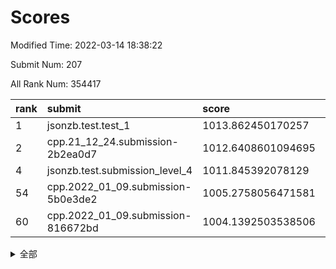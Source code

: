 # Scores

Modified Time: 2022-03-14 18:38:22

Submit Num: 207

All Rank Num: 354417

| rank |               submit               |       score        |       sigma        | pk_num |
| :--- | :--------------------------------- | :----------------- | :----------------- | :----- |
| 1    | jsonzb.test.test_1                 | 1013.862450170257  | 0.8221782157586746 | 6847   |
| 2    | cpp.21_12_24.submission-2b2ea0d7   | 1012.6408601094695 | 0.8231416281250178 | 6853   |
| 4    | jsonzb.test.submission_level_4     | 1011.845392078129  | 0.774617837013928  | 6851   |
| 54   | cpp.2022_01_09.submission-5b0e3de2 | 1005.2758056471581 | 0.7308558387458689 | 6849   |
| 60   | cpp.2022_01_09.submission-816672bd | 1004.1392503538506 | 0.7249382051936073 | 6849   |


<details>
<summary>全部</summary>

| rank |                 submit                 |       score        |       sigma        | pk_num |
| :--- | :------------------------------------- | :----------------- | :----------------- | :----- |
| 1    | jsonzb.test.test_1                     | 1013.862450170257  | 0.8221782157586746 | 6847   |
| 2    | cpp.21_12_24.submission-2b2ea0d7       | 1012.6408601094695 | 0.8231416281250178 | 6853   |
| 3    | gobigger.level_3.submission_level_3_47 | 1011.901541407722  | 0.7942788435144789 | 6847   |
| 4    | jsonzb.test.submission_level_4         | 1011.845392078129  | 0.774617837013928  | 6851   |
| 5    | gobigger.level_3.submission_level_3_30 | 1011.6106188421135 | 0.7644787490901866 | 6848   |
| 6    | gobigger.level_3.submission_level_3_41 | 1011.5411071064689 | 0.7777757056530427 | 6850   |
| 7    | gobigger.level_3.submission_level_3_5  | 1011.3420675001648 | 0.7526559928264931 | 6848   |
| 8    | gobigger.level_3.submission_level_3_43 | 1011.2552061815447 | 0.8039756133652476 | 6848   |
| 9    | gobigger.level_3.submission_level_3_40 | 1011.2076736563017 | 0.7653078713325948 | 6850   |
| 10   | gobigger.level_3.submission_level_3_42 | 1011.0909262628804 | 0.7472297584274584 | 6850   |
| 11   | gobigger.level_3.submission_level_3_2  | 1011.0650882007991 | 0.7829999671858241 | 6851   |
| 12   | gobigger.level_3.submission_level_3_12 | 1011.01315998236   | 0.7845817853542206 | 6848   |
| 13   | gobigger.level_3.submission_level_3_29 | 1010.9617014462016 | 0.7645731108237063 | 6851   |
| 14   | gobigger.level_3.submission_level_3_22 | 1010.9174742403956 | 0.7675825120611166 | 6849   |
| 15   | gobigger.level_3.submission_level_3_18 | 1010.8720823873716 | 0.743180123808816  | 6848   |
| 16   | gobigger.level_3.submission_level_3_20 | 1010.8030113727614 | 0.7420129984298541 | 6851   |
| 17   | gobigger.level_3.submission_level_3_49 | 1010.7797970971643 | 0.7893886350962954 | 6846   |
| 18   | gobigger.level_3.submission_level_3_34 | 1010.703485321134  | 0.7697934235174896 | 6849   |
| 19   | gobigger.level_3.submission_level_3_36 | 1010.5681151105495 | 0.746234753060931  | 6847   |
| 20   | gobigger.level_3.submission_level_3_33 | 1010.508601773734  | 0.7641173492740282 | 6851   |
| 21   | gobigger.level_3.submission_level_3_27 | 1010.5030355377961 | 0.7722401520759847 | 6845   |
| 22   | gobigger.level_3.submission_level_3_6  | 1010.4511343414865 | 0.7743043088270553 | 6851   |
| 23   | gobigger.level_3.submission_level_3_31 | 1010.4200933050471 | 0.7686314577891191 | 6848   |
| 24   | gobigger.level_3.submission_level_3_8  | 1010.3976973823455 | 0.7771808613512755 | 6851   |
| 25   | gobigger.level_3.submission_level_3_19 | 1010.3716361737189 | 0.7783295220793555 | 6846   |
| 26   | gobigger.level_3.submission_level_3_11 | 1010.2747233931766 | 0.7551846648071122 | 6846   |
| 27   | gobigger.level_3.submission_level_3_1  | 1010.162267707642  | 0.7394678106182021 | 6849   |
| 28   | gobigger.level_3.submission_level_3_26 | 1010.145615763859  | 0.7740696471932534 | 6850   |
| 29   | gobigger.level_3.submission_level_3_15 | 1010.0495639359966 | 0.7654156807205328 | 6842   |
| 30   | gobigger.level_3.submission_level_3_32 | 1010.0014208435427 | 0.7457880499840915 | 6852   |
| 31   | gobigger.level_3.submission_level_3_37 | 1009.9854900234546 | 0.7550748209049821 | 6847   |
| 32   | gobigger.level_3.submission_level_3_10 | 1009.9267049362808 | 0.771151838996259  | 6849   |
| 33   | gobigger.level_3.submission_level_3_44 | 1009.8322974307187 | 0.7322905455761928 | 6852   |
| 34   | gobigger.level_3.submission_level_3_9  | 1009.8207973443504 | 0.767949928112675  | 6850   |
| 35   | gobigger.level_3.submission_level_3_35 | 1009.8134269879594 | 0.7536909849231602 | 6844   |
| 36   | gobigger.level_3.submission_level_3_38 | 1009.8077970548314 | 0.7747282470091655 | 6849   |
| 37   | gobigger.level_3.submission_level_3_24 | 1009.780009452256  | 0.7423715090691299 | 6849   |
| 38   | gobigger.level_3.submission_level_3_4  | 1009.7339474344758 | 0.7538626822436851 | 6849   |
| 39   | gobigger.level_3.submission_level_3_48 | 1009.6937789365802 | 0.7618859643526266 | 6851   |
| 40   | gobigger.level_3.submission_level_3_3  | 1009.591846253637  | 0.7666082934833283 | 6857   |
| 41   | gobigger.level_3.submission_level_3_13 | 1009.5537821696063 | 0.7542178605251038 | 6846   |
| 42   | gobigger.level_3.submission_level_3_14 | 1009.5304964047341 | 0.7793190498848943 | 6849   |
| 43   | gobigger.level_3.submission_level_3_7  | 1009.5163551000104 | 0.7506712471555645 | 6850   |
| 44   | gobigger.level_3.submission_level_3_16 | 1009.2647948126852 | 0.7752779207950131 | 6850   |
| 45   | gobigger.level_3.submission_level_3_21 | 1009.2139945086328 | 0.7425631481759728 | 6849   |
| 46   | gobigger.level_3.submission_level_3_17 | 1009.1938798324811 | 0.7635422126602585 | 6849   |
| 47   | gobigger.level_3.submission_level_3_45 | 1009.1647978683037 | 0.7628174391176443 | 6857   |
| 48   | gobigger.level_3.submission_level_3_28 | 1008.9033463378613 | 0.743984957172557  | 6852   |
| 49   | gobigger.level_3.submission_level_3_39 | 1008.8550220222816 | 0.7546669958020724 | 6848   |
| 50   | gobigger.level_3.submission_level_3_23 | 1008.8289375394785 | 0.7327111011597137 | 6847   |
| 51   | gobigger.level_3.submission_level_3_0  | 1008.7531002604568 | 0.7652837748822725 | 6852   |
| 52   | gobigger.level_3.submission_level_3_46 | 1008.6489300474757 | 0.7618594601224462 | 6845   |
| 53   | gobigger.level_3.submission_level_3_25 | 1008.3842351928829 | 0.7273852167498726 | 6841   |
| 54   | cpp.2022_01_09.submission-5b0e3de2     | 1005.2758056471581 | 0.7308558387458689 | 6849   |
| 55   | gobigger.level_1.submission_level_1_41 | 1004.9710328891833 | 0.7176534565126176 | 6847   |
| 56   | gobigger.level_1.submission_level_1_44 | 1004.5048126518614 | 0.7169623746603158 | 6852   |
| 57   | gobigger.level_1.submission_level_1_35 | 1004.5042514341894 | 0.732935646424878  | 6848   |
| 58   | gobigger.level_1.submission_level_1_9  | 1004.4833409126777 | 0.7161867672636545 | 6849   |
| 59   | gobigger.level_1.submission_level_1_42 | 1004.3384178584566 | 0.7159208074174845 | 6856   |
| 60   | cpp.2022_01_09.submission-816672bd     | 1004.1392503538506 | 0.7249382051936073 | 6849   |
| 61   | gobigger.level_1.submission_level_1_34 | 1004.1373811022609 | 0.7163615530228103 | 6847   |
| 62   | gobigger.level_1.submission_level_1_13 | 1004.0554334221775 | 0.7133090408124981 | 6847   |
| 63   | gobigger.level_1.submission_level_1_4  | 1003.9566619863517 | 0.7093871344960858 | 6848   |
| 64   | gobigger.level_1.submission_level_1_18 | 1003.9158726134106 | 0.7278360817201701 | 6844   |
| 65   | gobigger.level_1.submission_level_1_2  | 1003.9132527118504 | 0.716753024018207  | 6844   |
| 66   | gobigger.level_1.submission_level_1_3  | 1003.8855958087281 | 0.7165424022298645 | 6847   |
| 67   | gobigger.level_1.submission_level_1_49 | 1003.883471817674  | 0.7161481120291693 | 6849   |
| 68   | gobigger.level_1.submission_level_1_11 | 1003.7784280580306 | 0.7110250812966733 | 6849   |
| 69   | gobigger.level_1.submission_level_1_16 | 1003.7727275926586 | 0.7250031623411315 | 6851   |
| 70   | gobigger.level_1.submission_level_1_33 | 1003.7508532858122 | 0.712406436544861  | 6841   |
| 71   | gobigger.level_1.submission_level_1_32 | 1003.7282904303855 | 0.7129059978059247 | 6850   |
| 72   | gobigger.level_1.submission_level_1_46 | 1003.7088794528441 | 0.7161290404174122 | 6849   |
| 73   | gobigger.level_1.submission_level_1_12 | 1003.7049584798464 | 0.7174735995414797 | 6846   |
| 74   | gobigger.level_1.submission_level_1_48 | 1003.7039887837195 | 0.7131925566489317 | 6852   |
| 75   | gobigger.level_1.submission_level_1_25 | 1003.6936790168658 | 0.7156514677627446 | 6850   |
| 76   | gobigger.level_1.submission_level_1_5  | 1003.6526196279341 | 0.715857244676302  | 6842   |
| 77   | gobigger.level_1.submission_level_1_14 | 1003.5493862504752 | 0.7000667591015609 | 6847   |
| 78   | gobigger.level_1.submission_level_1_6  | 1003.5126186487947 | 0.7120403332814716 | 6847   |
| 79   | gobigger.level_1.submission_level_1_0  | 1003.5097698759105 | 0.7134807793351748 | 6845   |
| 80   | gobigger.level_1.submission_level_1_36 | 1003.479165709097  | 0.7154964392633764 | 6850   |
| 81   | gobigger.level_1.submission_level_1_47 | 1003.4445132181371 | 0.7247687898416199 | 6850   |
| 82   | gobigger.level_1.submission_level_1_1  | 1003.4306890211136 | 0.7298305542385762 | 6849   |
| 83   | gobigger.level_1.submission_level_1_27 | 1003.3585427397137 | 0.7095596671425533 | 6848   |
| 84   | gobigger.level_1.submission_level_1_40 | 1003.2864680988648 | 0.7270841464506503 | 6852   |
| 85   | gobigger.level_1.submission_level_1_30 | 1003.2330207872875 | 0.7251664552683307 | 6846   |
| 86   | gobigger.level_1.submission_level_1_29 | 1003.114685762627  | 0.7191776059849775 | 6849   |
| 87   | gobigger.level_1.submission_level_1_39 | 1003.0976422516176 | 0.720902363016697  | 6843   |
| 88   | gobigger.level_1.submission_level_1_21 | 1003.067217042205  | 0.7233910808256006 | 6846   |
| 89   | gobigger.level_1.submission_level_1_38 | 1003.0201054298597 | 0.7089316516090357 | 6848   |
| 90   | gobigger.level_1.submission_level_1_26 | 1003.0092507738451 | 0.7093453397315694 | 6849   |
| 91   | gobigger.level_1.submission_level_1_8  | 1002.9378954465133 | 0.7230582127509311 | 6848   |
| 92   | gobigger.level_1.submission_level_1_31 | 1002.9269843765804 | 0.7242233884509014 | 6845   |
| 93   | gobigger.level_1.submission_level_1_23 | 1002.904949681097  | 0.7069323399915014 | 6846   |
| 94   | gobigger.level_1.submission_level_1_19 | 1002.8838564394815 | 0.7179069396787211 | 6851   |
| 95   | gobigger.level_1.submission_level_1_28 | 1002.7496311946654 | 0.7205107601795624 | 6850   |
| 96   | gobigger.level_1.submission_level_1_7  | 1002.744681910121  | 0.7145495032213045 | 6845   |
| 97   | gobigger.level_1.submission_level_1_10 | 1002.687412105989  | 0.7050154437623809 | 6842   |
| 98   | gobigger.level_1.submission_level_1_37 | 1002.6644262703433 | 0.7343117810425158 | 6845   |
| 99   | gobigger.level_1.submission_level_1_22 | 1002.4493987034762 | 0.7172676517489943 | 6850   |
| 100  | gobigger.level_1.submission_level_1_43 | 1002.447623712957  | 0.7169780215294588 | 6845   |
| 101  | gobigger.level_1.submission_level_1_17 | 1002.2654132639104 | 0.706715283822453  | 6846   |
| 102  | gobigger.level_1.submission_level_1_15 | 1002.0979768422831 | 0.7206716393626272 | 6850   |
| 103  | gobigger.level_1.submission_level_1_20 | 1001.9638974631763 | 0.7049578885753084 | 6853   |
| 104  | gobigger.level_1.submission_level_1_24 | 1001.9468130910925 | 0.7064953285034544 | 6849   |
| 105  | gobigger.level_1.submission_level_1_45 | 1001.8281379615579 | 0.7119107086913313 | 6854   |
| 106  | gobigger.random.submission_random_19   | 997.3919612040478  | 0.7084916518991495 | 6850   |
| 107  | gobigger.random.submission_random_40   | 997.3547962116676  | 0.7166720645970182 | 6847   |
| 108  | gobigger.random.submission_random_24   | 996.8559039894816  | 0.7281594980476287 | 6853   |
| 109  | gobigger.random.submission_random_8    | 996.7665848869873  | 0.704990115023087  | 6845   |
| 110  | gobigger.random.submission_random_16   | 996.7625816915825  | 0.704051459827776  | 6851   |
| 111  | gobigger.random.submission_random_13   | 996.5417500889874  | 0.7170468325433856 | 6851   |
| 112  | gobigger.random.submission_random_21   | 996.4916108927815  | 0.713093428303924  | 6850   |
| 113  | gobigger.random.submission_random_14   | 996.475309742571   | 0.7099964569394034 | 6854   |
| 114  | gobigger.random.submission_random_20   | 996.2933414345604  | 0.7165382226930205 | 6849   |
| 115  | gobigger.random.submission_random_33   | 996.2718689647063  | 0.7138802628591359 | 6849   |
| 116  | gobigger.random.submission_random_39   | 996.2657658382309  | 0.7087983991706875 | 6848   |
| 117  | gobigger.random.submission_random_48   | 996.2446800857315  | 0.7297123389621758 | 6847   |
| 118  | gobigger.random.submission_random_9    | 996.227488080519   | 0.7021662610578718 | 6849   |
| 119  | gobigger.random.submission_random_32   | 996.2106939865499  | 0.7111699453931588 | 6850   |
| 120  | gobigger.random.submission_random_36   | 996.1876193149734  | 0.7150430836920001 | 6850   |
| 121  | gobigger.random.submission_random_41   | 996.1648494122608  | 0.7045234272192915 | 6844   |
| 122  | gobigger.random.submission_random_43   | 996.1629661461164  | 0.7146074405575372 | 6851   |
| 123  | gobigger.random.submission_random_38   | 996.1593756102271  | 0.710973181195126  | 6849   |
| 124  | gobigger.random.submission_random_28   | 996.1507795295882  | 0.7036274725001914 | 6846   |
| 125  | gobigger.random.submission_random_29   | 996.1380227135732  | 0.7319417126992505 | 6846   |
| 126  | gobigger.random.submission_random_26   | 996.131064849047   | 0.7079288698628973 | 6849   |
| 127  | gobigger.random.submission_random_35   | 996.1103346901817  | 0.7159539055714585 | 6847   |
| 128  | gobigger.random.submission_random_37   | 996.0936990937693  | 0.7077259648667606 | 6849   |
| 129  | gobigger.random.submission_random_23   | 996.0931192326742  | 0.7097232707389316 | 6852   |
| 130  | gobigger.random.submission_random_0    | 996.0360262825924  | 0.7155173354262502 | 6851   |
| 131  | gobigger.random.submission_random_6    | 996.0128055967571  | 0.7210973105012547 | 6849   |
| 132  | gobigger.random.submission_random_2    | 995.9949158178055  | 0.7196772219471006 | 6849   |
| 133  | gobigger.random.submission_random_12   | 995.942794951112   | 0.7055683970320427 | 6851   |
| 134  | gobigger.random.submission_random_11   | 995.9190932364601  | 0.7062599924507416 | 6847   |
| 135  | gobigger.random.submission_random_17   | 995.8895998917794  | 0.7247395505341974 | 6843   |
| 136  | gobigger.random.submission_random_4    | 995.7729894953292  | 0.7058251023222789 | 6847   |
| 137  | gobigger.random.submission_random_49   | 995.7302963314669  | 0.7304311121614191 | 6852   |
| 138  | gobigger.random.submission_random_46   | 995.7164826545811  | 0.6946719034413453 | 6849   |
| 139  | gobigger.random.submission_random_47   | 995.6684822437064  | 0.7083025009932434 | 6846   |
| 140  | gobigger.random.submission_random_44   | 995.6366530399365  | 0.7083742222087375 | 6850   |
| 141  | gobigger.random.submission_random_42   | 995.6075236348012  | 0.7132154800587102 | 6850   |
| 142  | gobigger.random.submission_random_22   | 995.593503819001   | 0.7416077931207612 | 6854   |
| 143  | gobigger.random.submission_random_31   | 995.5007389104463  | 0.7038259278920578 | 6850   |
| 144  | gobigger.random.submission_random_25   | 995.4570234697158  | 0.7014251432418068 | 6844   |
| 145  | gobigger.random.submission_random_7    | 995.3541261877612  | 0.7095211427512134 | 6845   |
| 146  | gobigger.random.submission_random_1    | 995.3456444595089  | 0.7113367906291762 | 6848   |
| 147  | gobigger.random.submission_random_45   | 995.3419457325247  | 0.713139576757171  | 6848   |
| 148  | gobigger.random.submission_random_34   | 995.2308628024875  | 0.7192977458369403 | 6839   |
| 149  | gobigger.random.submission_random_18   | 995.2061132610411  | 0.707373865662711  | 6849   |
| 150  | gobigger.random.submission_random_15   | 995.0176214433083  | 0.7157451528986316 | 6850   |
| 151  | gobigger.random.submission_random_5    | 995.0074459272639  | 0.7081196397317406 | 6851   |
| 152  | gobigger.random.submission_random_30   | 994.9824401094847  | 0.6976683846494619 | 6842   |
| 153  | gobigger.random.submission_random_27   | 994.9053092983363  | 0.7220168960966488 | 6851   |
| 154  | gobigger.random.submission_random_3    | 994.7287616416446  | 0.7225086283391483 | 6851   |
| 155  | gobigger.random.submission_random_10   | 994.621754184021   | 0.7185566507377786 | 6852   |
| 156  | gobigger.level_2.submission_level_2_45 | 994.2626458007358  | 0.7422641561105401 | 6847   |
| 157  | gobigger.level_2.submission_level_2_20 | 994.2442084407617  | 0.7252879930350806 | 6846   |
| 158  | gobigger.level_2.submission_level_2_46 | 993.734658922696   | 0.7215600249387464 | 6850   |
| 159  | gobigger.level_2.submission_level_2_47 | 993.2753021691817  | 0.7341981651104486 | 6849   |
| 160  | gobigger.level_2.submission_level_2_42 | 993.1729696323325  | 0.7493658892859855 | 6848   |
| 161  | gobigger.level_2.submission_level_2_2  | 993.1151829081558  | 0.747063186869571  | 6846   |
| 162  | gobigger.level_2.submission_level_2_6  | 992.9690299102556  | 0.7381444450555354 | 6849   |
| 163  | gobigger.level_2.submission_level_2_35 | 992.9408239175457  | 0.7427407614714441 | 6848   |
| 164  | gobigger.level_2.submission_level_2_22 | 992.7699997201112  | 0.7420305412583762 | 6847   |
| 165  | gobigger.level_2.submission_level_2_24 | 992.7662339811872  | 0.7507828282307011 | 6848   |
| 166  | gobigger.level_2.submission_level_2_0  | 992.7095475744546  | 0.7261427449083026 | 6849   |
| 167  | gobigger.level_2.submission_level_2_11 | 992.6844097568095  | 0.7372731462916849 | 6843   |
| 168  | gobigger.level_2.submission_level_2_44 | 992.6461836013763  | 0.742837047688881  | 6848   |
| 169  | gobigger.level_2.submission_level_2_26 | 992.6127904757409  | 0.755797157081356  | 6850   |
| 170  | gobigger.level_2.submission_level_2_14 | 992.5946250738009  | 0.7226510366638375 | 6845   |
| 171  | gobigger.level_2.submission_level_2_17 | 992.4984787592167  | 0.731531579851577  | 6844   |
| 172  | gobigger.level_2.submission_level_2_30 | 992.4295287232147  | 0.7455506874200187 | 6848   |
| 173  | gobigger.level_2.submission_level_2_39 | 992.3986341698593  | 0.7446484126814378 | 6851   |
| 174  | gobigger.level_2.submission_level_2_43 | 992.3711844619346  | 0.7442348824304105 | 6849   |
| 175  | gobigger.level_2.submission_level_2_27 | 992.3688806786804  | 0.752173490138227  | 6851   |
| 176  | gobigger.level_2.submission_level_2_16 | 992.3458681260659  | 0.7420960654517142 | 6851   |
| 177  | gobigger.level_2.submission_level_2_3  | 992.3056106193615  | 0.7298329980266    | 6852   |
| 178  | gobigger.level_2.submission_level_2_13 | 992.2332354883583  | 0.743923527874905  | 6851   |
| 179  | gobigger.level_2.submission_level_2_18 | 992.1755769403931  | 0.7445891948685716 | 6854   |
| 180  | gobigger.level_2.submission_level_2_41 | 992.1700290773024  | 0.7405974996421869 | 6845   |
| 181  | gobigger.level_2.submission_level_2_37 | 992.1198859129386  | 0.7562480041683883 | 6849   |
| 182  | gobigger.level_2.submission_level_2_31 | 992.1140185594527  | 0.7297847232129004 | 6849   |
| 183  | gobigger.level_2.submission_level_2_19 | 992.1067126085394  | 0.7516419054964077 | 6854   |
| 184  | gobigger.level_2.submission_level_2_34 | 992.1010874982659  | 0.7547691502967974 | 6849   |
| 185  | gobigger.level_2.submission_level_2_21 | 992.0801126121012  | 0.7387012862237629 | 6846   |
| 186  | gobigger.level_2.submission_level_2_5  | 992.043635998942   | 0.728578915804929  | 6854   |
| 187  | gobigger.level_2.submission_level_2_10 | 991.8628868867078  | 0.7533944906928749 | 6848   |
| 188  | gobigger.level_2.submission_level_2_36 | 991.6934976913581  | 0.7551676833251979 | 6851   |
| 189  | gobigger.level_2.submission_level_2_49 | 991.6368411574801  | 0.7547753502069924 | 6850   |
| 190  | gobigger.level_2.submission_level_2_15 | 991.6072289439566  | 0.7330331589759659 | 6853   |
| 191  | gobigger.level_2.submission_level_2_33 | 991.3896760583054  | 0.753897146527488  | 6847   |
| 192  | gobigger.level_2.submission_level_2_40 | 991.3140887731165  | 0.7666844019342172 | 6845   |
| 193  | gobigger.level_2.submission_level_2_1  | 991.2793061469825  | 0.7613647815998683 | 6855   |
| 194  | gobigger.level_2.submission_level_2_7  | 991.1430515389217  | 0.7533596045810703 | 6849   |
| 195  | gobigger.level_2.submission_level_2_28 | 991.0645143136762  | 0.7577156709893825 | 6853   |
| 196  | gobigger.level_2.submission_level_2_25 | 991.0108714611864  | 0.7738033097767297 | 6840   |
| 197  | gobigger.level_2.submission_level_2_23 | 990.9783157897474  | 0.7489541386784352 | 6851   |
| 198  | gobigger.level_2.submission_level_2_32 | 990.9667822239204  | 0.7487953130068238 | 6850   |
| 199  | gobigger.level_2.submission_level_2_48 | 990.6753627399848  | 0.7538004772509028 | 6850   |
| 200  | gobigger.level_2.submission_level_2_4  | 990.5166035611917  | 0.7642755876142477 | 6849   |
| 201  | gobigger.level_2.submission_level_2_12 | 990.5000479849641  | 0.7721048314132613 | 6849   |
| 202  | gobigger.level_2.submission_level_2_8  | 990.1952522870766  | 0.7616908248850363 | 6852   |
| 203  | gobigger.level_2.submission_level_2_29 | 990.1583923520071  | 0.7722308558818366 | 6852   |
| 204  | gobigger.level_2.submission_level_2_38 | 990.1479833741743  | 0.7815014338163274 | 6849   |
| 205  | gobigger.level_2.submission_level_2_9  | 989.5736805603021  | 0.7772946788788445 | 6847   |
| 206  | gobigger.none.submission_none_1        | 975.0491829979635  | 1.5838497429533107 | 6848   |
| 207  | gobigger.none.submission_none_0        | 974.7152148681122  | 1.6792915900104022 | 6850   |

</details>